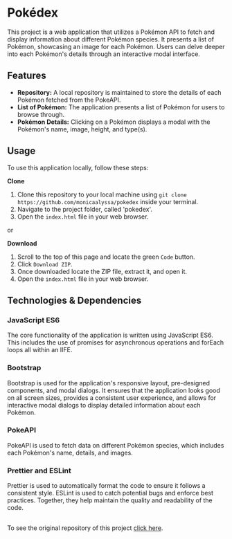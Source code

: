 # Pokédex
This project is a web application that utilizes a Pokémon API to fetch and display information about different Pokémon species. It presents a list of Pokémon, showcasing an image for each Pokémon. Users can delve deeper into each Pokémon's details through an interactive modal interface.
## Features
- **Repository:** A local repository is maintained to store the details of each Pokémon fetched from the PokeAPI.
- **List of Pokémon:** The application presents a list of Pokémon for users to browse through.
- **Pokémon Details:** Clicking on a Pokémon displays a modal with the Pokémon's name, image, height, and type(s).
## Usage
To use this application locally, follow these steps:

**Clone**
1. Clone this repository to your local machine using `git clone https://github.com/monicaalyssa/pokedex` inside your terminal.
2. Navigate to the project folder, called 'pokedex'.
3. Open the `index.html` file in your web browser.

or

**Download**
1. Scroll to the top of this page and locate the green `Code` button.
2. Click `Download ZIP`.
3. Once downloaded locate the ZIP file, extract it, and open it.
4. Open the `index.html` file in your web browser.
## Technologies & Dependencies
### JavaScript ES6
The core functionality of the application is written using JavaScript ES6. This includes the use of promises for asynchronous operations and forEach loops all within an IIFE.

### Bootstrap
Bootstrap is used for the application's responsive layout, pre-designed components, and modal dialogs. It ensures that the application looks good on all screen sizes, provides a consistent user experience, and allows for interactive modal dialogs to display detailed information about each Pokémon.

### PokeAPI
PokeAPI is used to fetch data on different Pokémon species, which includes each Pokémon's name, details, and images.

### Prettier and ESLint
Prettier is used to automatically format the code to ensure it follows a consistent style. ESLint is used to catch potential bugs and enforce best practices. Together, they help maintain the quality and readability of the code.
##
To see the original repository of this project <a href="https://github.com/monicaalyssa/js-app" target="_blank">click here</a>.
